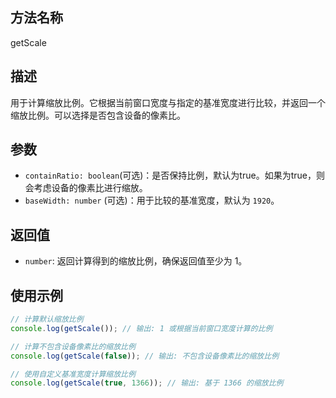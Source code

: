 ## 方法名称

getScale

## 描述

用于计算缩放比例。它根据当前窗口宽度与指定的基准宽度进行比较，并返回一个缩放比例。可以选择是否包含设备的像素比。

## 参数

- `containRatio: boolean`(可选)：是否保持比例，默认为true。如果为true，则会考虑设备的像素比进行缩放。
- `baseWidth: number` (可选)：用于比较的基准宽度，默认为 `1920`。

## 返回值

- `number`: 返回计算得到的缩放比例，确保返回值至少为 1。

## 使用示例

```typescript
// 计算默认缩放比例
console.log(getScale()); // 输出: 1 或根据当前窗口宽度计算的比例

// 计算不包含设备像素比的缩放比例
console.log(getScale(false)); // 输出: 不包含设备像素比的缩放比例

// 使用自定义基准宽度计算缩放比例
console.log(getScale(true, 1366)); // 输出: 基于 1366 的缩放比例
```
